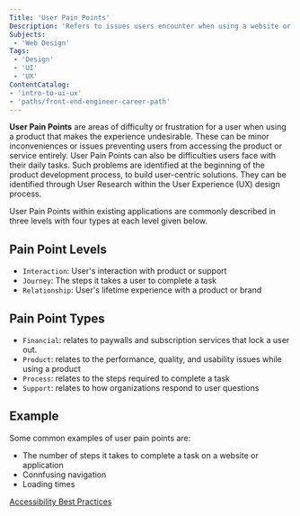 ```yaml
---
Title: 'User Pain Points'
Description: 'Refers to issues users encounter when using a website or an application, or with real-world tasks.'
Subjects:
 - 'Web Design'
Tags:
 - 'Design'
 - 'UI'
 - 'UX'
ContentCatalog:
- 'intro-to-ui-ux'
- 'paths/front-end-engineer-career-path'
---
```


**User Pain Points** are areas of difficulty or frustration for a user when using a product that makes the experience undesirable. These can be minor inconveniences or issues preventing users from accessing the product or service entirely.  User Pain Points can also be difficulties users face with their daily tasks. Such problems are identified at the beginning of the product development process, to build user-centric solutions. They can be identified through User Research within the User Experience (UX) design process.

User Pain Points within existing applications are commonly described in three levels with four types at each level given below.

## Pain Point Levels

- `Interaction`: User's interaction with product or support
- `Journey`: The steps it takes a user to complete a task
- `Relationship`: User's lifetime experience with a product or brand 

## Pain Point Types

- `Financial`: relates to paywalls and subscription services that lock a user out.
- `Product`: relates to the performance, quality, and usability issues while using a product
- `Process`: relates to the steps required to complete a task
- `Support`: relates to how organizations respond to user questions
 
## Example

Some common examples of user pain points are:
 - The number of steps it takes to complete a task on a website or application
 - Connfusing navigation
 - Loading times

[Accessibility Best Practices](https://www.w3.org/WAI/tips/designing/Accessibility)


